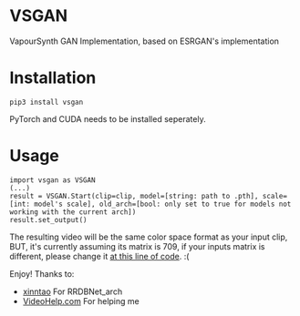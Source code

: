# VSGAN
VapourSynth GAN Implementation, based on ESRGAN's implementation

# Installation
`pip3 install vsgan`

PyTorch and CUDA needs to be installed seperately.

# Usage
```
import vsgan as VSGAN
(...)
result = VSGAN.Start(clip=clip, model=[string: path to .pth], scale=[int: model's scale], old_arch=[bool: only set to true for models not working with the current arch])
result.set_output()
```
The resulting video will be the same color space format as your input clip, BUT, it's currently assuming its matrix is 709, if your inputs matrix is different, please change it [at this line of code](https://github.com/imPRAGMA/VSGAN/blob/master/vsgan.py#L55). :(

Enjoy!
Thanks to:
- [xinntao](https://github.com/xinntao/ESRGAN) For RRDBNet_arch
- [VideoHelp.com](https://videohelp.com) For helping me
